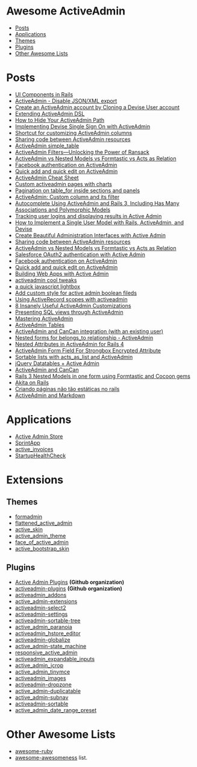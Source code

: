 Awesome ActiveAdmin
===================
* [Posts](#posts)
* [Applications](#applications)
* [Themes](#themes)
* [Plugins](#plugins)
* [Other Awesome Lists](#other-awesome-lists)

Posts
=====
* [UI Components in Rails](https://medium.com/@alessandro1997/ui-components-in-rails-7f9373f0f2f)
* [ActiveAdmin - Disable JSON/XML export](https://coderwall.com/p/qzlssg/activeadmin-disable-json-xml-export)
* [Create an ActiveAdmin account by Cloning a Devise User account](https://coderwall.com/p/k4bbnq/create-an-activeadmin-account-by-cloning-a-devise-user-account)
* [Extending ActiveAdmin DSL](https://coderwall.com/p/wadeva/extending-activeadmin-dsl)
* [How to Hide Your ActiveAdmin Path](https://coderwall.com/p/2luxig/how-to-hide-your-activeadmin-path)
* [Implementing Devise Single Sign On with ActiveAdmin](http://goo.gl/cnyLTC)
* [Shortcut for customizing ActiveAdmin columns](https://coderwall.com/p/epu-va/shortcut-for-customizing-activeadmin-columns)
* [Sharing code between ActiveAdmin resources](http://tmichel.github.io/2015/02/22/sharing-code-between-activeadmin-resources/)
* [ActiveAdmin simple_table](http://rubyglasses.blogspot.com.br/2015/02/activeadmin-simpletable.html)
* [ActiveAdmin Filters—Unlocking the Power of Ransack](http://viget.com/extend/activeadmin-filters-unlocking-the-power-of-ransack)
* [ActiveAdmin vs Nested Models vs Formtastic vs Acts as Relation](https://coderwall.com/p/cms9ma/)
* [Facebook authentication on ActiveAdmin](http://helabs.com/blog/2014/04/07/facebook-authentication-on-activeadmin/)
* [Quick add and quick edit on ActiveAdmin](http://helabs.com/blog/2014/05/28/quick-add-and-quick-edit-on-active-admin/)
* [ActiveAdmin Cheat Sheet](http://engineering.coachup.com/activeadmin-cheat-sheet/)
* [Custom activeadmin pages with charts](http://juanda.me/create-custom-activeadmin-pages-with-charts/)
* [Pagination on table_for inside sections and panels](https://github.com/activeadmin/activeadmin/issues/1116)
* [ActiveAdmin: Custom column and its filter](http://codeonhill.com/activeadmin-custom-column-and-its-filter/)
* [Autocomplete Using ActiveAdmin and Rails 3, Including Has Many Associations and Polymorphic Models](http://www.metaltoad.com/blog/activeadmin-autocomplete-rails3)
* [Tracking user logins and displaying results in Active Admin](https://labs.kollegorna.se/blog/2015/05/activeadmin-logins/)
* [How to Implement a Single User Model with Rails, ActiveAdmin, and Devise](http://dan.doezema.com/2012/02/how-to-implement-a-single-user-model-with-rails-activeadmin-and-devise/)
* [Create Beautiful Administration Interfaces with Active Admin](http://mattbriney.com/2011/09/create-beautiful-administration-interfaces-with-active-admin/)
* [Sharing code between ActiveAdmin resources](http://tmichel.github.io/2015/02/22/sharing-code-between-activeadmin-resources)
* [ActiveAdmin vs Nested Models vs Formtastic vs Acts as Relation](https://coderwall.com/p/cms9ma)
* [Salesforce OAuth2 authentication with Active Admin](http://ejholmes.io/2012/04/08/active-admin-with-omniauth.html)
* [Facebook authentication on ActiveAdmin](http://helabs.com.br/blog/2014/04/07/facebook-authentication-on-activeadmin/)
* [Quick add and quick edit on ActiveAdmin](http://helabs.com.br/blog/2014/05/28/quick-add-and-quick-edit-on-active-admin/)
* [Building Web Apps with Active Admin](http://reverbhq.com/blog/2012/08/building-web-apps-with-activeadmin/)
* [activeadmin cool tweaks](http://amolnpujari.wordpress.com/2013/10/23/activeadmin-cool-tweaks/)
* [a quick javascript lightbox](http://amolnpujari.wordpress.com/2013/12/19/a-quick-javascript-lightbox/)
* [Add custom style for active admin boolean fileds](http://salayhin.wordpress.com/2014/04/24/add-custom-style-for-active-admin-boolean-fileds/)
* [Using ActiveRecord scopes with activeadmin](http://www.reinteractive.net/posts/189-using-activerecord-scopes-with-activeadmin)
* [8 Insanely Useful ActiveAdmin Customizations](http://viget.com/extend/8-insanely-useful-activeadmin-customizations)
* [Presenting SQL views through ActiveAdmin](http://lorefnon.me/2014/07/13/presenting-sql-views-through-active-admin.html)
* [Mastering ActiveAdmin](http://staal.io/blog/2013/02/26/mastering-activeadmin/)
* [ActiveAdmin Tables](http://codequizzes.wordpress.com/2013/05/22/activeadmin-tables/)
* [ActiveAdmin and CanCan integration (with an existing user)](http://sush.github.io/posts/active-admin-and-cancan-integration/)
* [Nested forms for belongs_to relationship - ActiveAdmin](http://eshaiju.blogspot.com.br/2014/03/nested-forms-for-belongsto-relationship.html?m=1)
* [Nested Attributes in ActiveAdmin for Rails 4](http://www.yoniweisbrod.com/nested-attributes-in-activeadmin-for-rails-4/)
* [ActiveAdmin Form Field For Strongbox Encrypted Attribute](http://seankibler.com/activeadmin-form-field-for-strongbox-encrypted-attribute)
* [Sortable lists with acts_as_list and ActiveAdmin](http://www.mossity.com/2011/07/08/sortable-lists-with-actsaslist-and-activeadmin/)
* [jQuery Datatables + Active Admin](https://gist.github.com/EtienneDepaulis/4070962)
* [ActiveAdmin and CanCan](http://blog.genuitytech.com/2012/02/26/activeadmin-and-cancan/)
* [Rails 3 Nested Models in one form using Formtastic and Cocoon gems](http://maxivak.com/rails-3-nested-models-in-one-form-using-formtastic-and-cocoon-gems/)
* [Akita on Rails](http://www.akitaonrails.com/ActiveAdmin)
* [Criando páginas não tão estáticas no rails](http://helabs.com/blog/2013/08/12/criando-paginas-nao-tao-estaticas-no-rails/)
* [ActiveAdmin and Markdown](https://reinteractive.net/posts/43-activeadmin-and-markdown-on-your-15-minute-blog-part-4)

Applications
============
* [Active Admin Store](https://github.com/activeadmin/demo.activeadmin.info)
* [SprintApp](https://github.com/macfanatic/SprintApp)
* [active_invoices](https://github.com/ianmurrays/active_invoices)
* [StartupHealthCheck](https://github.com/PixelCrafters/StartupHealthCheck)

Extensions
==========

Themes
------
* [formadmin](https://github.com/formaweb/formadmin)
* [flattened_active_admin](https://github.com/Papercloud/flattened_active_admin)
* [active_skin](https://github.com/KMPgroup/active_skin)
* [active_admin_theme](https://github.com/didww/active_admin_theme)
* [face_of_active_admin](https://github.com/kvokka/face_of_active_admin)
* [active_bootstrap_skin](https://github.com/vinhnglx/active_bootstrap_skin)

Plugins
-------

* [Active Admin Plugins](https://github.com/activeadmin-plugins) __(Github organization)__
* [activeadmin-plugins](https://github.com/unmantained-activeadmin-plugins) __(Github organization)__
* [activeadmin_addons](https://github.com/platanus/activeadmin_addons)
* [active_admin-extensions](https://github.com/Fire-Dragon-DoL/active_admin-extensions)
* [activeadmin-select2](https://github.com/mfairburn/activeadmin-select2)
* [activeadmin-settings](https://github.com/slate-studio/activeadmin-settings)
* [activeadmin-sortable-tree](https://github.com/zorab47/activeadmin-sortable-tree)
* [active_admin_paranoia](https://github.com/raihan2006i/active_admin_paranoia)
* [activeadmin_hstore_editor ](https://github.com/wild-r/activeadmin_hstore_editor)
* [activeadmin-globalize](https://github.com/unmantained-activeadmin-plugins/activeadmin-globalize)
* [active_admin-state_machine](https://github.com/macfanatic/active_admin-state_machine)
* [responsive_active_admin](https://github.com/ball-hayden/responsive_active_admin)
* [activeadmin_expandable_inputs](https://github.com/arielschvartz/activeadmin_expandable_inputs)
* [active_admin_jcrop](https://github.com/Ricardonacif/active_admin_jcrop)
* [active_admin_tinymce](https://github.com/KernelCorp/active_admin_tinymce)
* [activeadmin_images](https://github.com/KernelCorp/activeadmin_images)
* [activeadmin-dropzone](http://maximgladkov.com/blog/activeadmin-dropzone-gem)
* [active_admin-duplicatable](https://github.com/zorab47/active_admin-duplicatable)
* [active_admin-subnav](http://rubygems.org/gems/active_admin-subnav)
* [activeadmin-sortable](https://github.com/neo/activeadmin-sortable)
* [active_admin_date_range_preset](https://github.com/workgena/active_admin_date_range_preset)

Other Awesome Lists
===================
* [awesome-ruby](https://github.com/markets/awesome-ruby)
* [awesome-awesomeness](https://github.com/bayandin/awesome-awesomeness) list.
